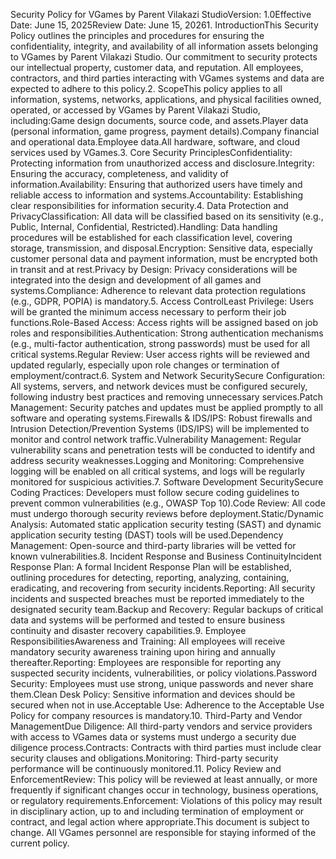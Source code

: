 Security Policy for VGames by Parent Vilakazi StudioVersion: 1.0Effective Date: June 15, 2025Review Date: June 15, 20261. IntroductionThis Security Policy outlines the principles and procedures for ensuring the confidentiality, integrity, and availability of all information assets belonging to VGames by Parent Vilakazi Studio. Our commitment to security protects our intellectual property, customer data, and reputation. All employees, contractors, and third parties interacting with VGames systems and data are expected to adhere to this policy.2. ScopeThis policy applies to all information, systems, networks, applications, and physical facilities owned, operated, or accessed by VGames by Parent Vilakazi Studio, including:Game design documents, source code, and assets.Player data (personal information, game progress, payment details).Company financial and operational data.Employee data.All hardware, software, and cloud services used by VGames.3. Core Security PrinciplesConfidentiality: Protecting information from unauthorized access and disclosure.Integrity: Ensuring the accuracy, completeness, and validity of information.Availability: Ensuring that authorized users have timely and reliable access to information and systems.Accountability: Establishing clear responsibilities for information security.4. Data Protection and PrivacyClassification: All data will be classified based on its sensitivity (e.g., Public, Internal, Confidential, Restricted).Handling: Data handling procedures will be established for each classification level, covering storage, transmission, and disposal.Encryption: Sensitive data, especially customer personal data and payment information, must be encrypted both in transit and at rest.Privacy by Design: Privacy considerations will be integrated into the design and development of all games and systems.Compliance: Adherence to relevant data protection regulations (e.g., GDPR, POPIA) is mandatory.5. Access ControlLeast Privilege: Users will be granted the minimum access necessary to perform their job functions.Role-Based Access: Access rights will be assigned based on job roles and responsibilities.Authentication: Strong authentication mechanisms (e.g., multi-factor authentication, strong passwords) must be used for all critical systems.Regular Review: User access rights will be reviewed and updated regularly, especially upon role changes or termination of employment/contract.6. System and Network SecuritySecure Configuration: All systems, servers, and network devices must be configured securely, following industry best practices and removing unnecessary services.Patch Management: Security patches and updates must be applied promptly to all software and operating systems.Firewalls & IDS/IPS: Robust firewalls and Intrusion Detection/Prevention Systems (IDS/IPS) will be implemented to monitor and control network traffic.Vulnerability Management: Regular vulnerability scans and penetration tests will be conducted to identify and address security weaknesses.Logging and Monitoring: Comprehensive logging will be enabled on all critical systems, and logs will be regularly monitored for suspicious activities.7. Software Development SecuritySecure Coding Practices: Developers must follow secure coding guidelines to prevent common vulnerabilities (e.g., OWASP Top 10).Code Review: All code must undergo thorough security reviews before deployment.Static/Dynamic Analysis: Automated static application security testing (SAST) and dynamic application security testing (DAST) tools will be used.Dependency Management: Open-source and third-party libraries will be vetted for known vulnerabilities.8. Incident Response and Business ContinuityIncident Response Plan: A formal Incident Response Plan will be established, outlining procedures for detecting, reporting, analyzing, containing, eradicating, and recovering from security incidents.Reporting: All security incidents and suspected breaches must be reported immediately to the designated security team.Backup and Recovery: Regular backups of critical data and systems will be performed and tested to ensure business continuity and disaster recovery capabilities.9. Employee ResponsibilitiesAwareness and Training: All employees will receive mandatory security awareness training upon hiring and annually thereafter.Reporting: Employees are responsible for reporting any suspected security incidents, vulnerabilities, or policy violations.Password Security: Employees must use strong, unique passwords and never share them.Clean Desk Policy: Sensitive information and devices should be secured when not in use.Acceptable Use: Adherence to the Acceptable Use Policy for company resources is mandatory.10. Third-Party and Vendor ManagementDue Diligence: All third-party vendors and service providers with access to VGames data or systems must undergo a security due diligence process.Contracts: Contracts with third parties must include clear security clauses and obligations.Monitoring: Third-party security performance will be continuously monitored.11. Policy Review and EnforcementReview: This policy will be reviewed at least annually, or more frequently if significant changes occur in technology, business operations, or regulatory requirements.Enforcement: Violations of this policy may result in disciplinary action, up to and including termination of employment or contract, and legal action where appropriate.This document is subject to change. All VGames personnel are responsible for staying informed of the current policy.
